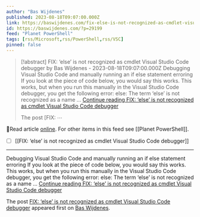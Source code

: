 ```yaml
---
author: "Bas Wijdenes"
published: 2023-08-18T09:07:00.000Z
link: https://baswijdenes.com/fix-else-is-not-recognized-as-cmdlet-visual-studio-code-debugger/
id: https://baswijdenes.com/?p=29199
feed: "Planet PowerShell"
tags: [rss/Microsoft,rss/PowerShell,rss/VSC]
pinned: false
---
```

> [!abstract] FIX: ‘else’ is not recognized as cmdlet Visual Studio Code debugger by Bas Wijdenes - 2023-08-18T09:07:00.000Z
> Debugging Visual Studio Code and manually running an if else statement erroring If you look at the piece of code below, you would say this works. This works, but when you run this manually in the Visual Studio Code debugger, you get the following error: else: The term ‘else’ is not recognized as a name … [Continue reading FIX: ‘else’ is not recognized as cmdlet Visual Studio Code debugger](https://baswijdenes.com/fix-else-is-not-recognized-as-cmdlet-visual-studio-code-debugger/)
> 
> The post [FIX: ⋯

🔗Read article [online](https://baswijdenes.com/fix-else-is-not-recognized-as-cmdlet-visual-studio-code-debugger/). For other items in this feed see [[Planet PowerShell]].

- [ ] [[FIX꞉ ‘else’ is not recognized as cmdlet Visual Studio Code debugger]]
- - -
Debugging Visual Studio Code and manually running an if else statement erroring If you look at the piece of code below, you would say this works. This works, but when you run this manually in the Visual Studio Code debugger, you get the following error: else: The term ‘else’ is not recognized as a name … [Continue reading FIX: ‘else’ is not recognized as cmdlet Visual Studio Code debugger](https://baswijdenes.com/fix-else-is-not-recognized-as-cmdlet-visual-studio-code-debugger/)

The post [FIX: ‘else’ is not recognized as cmdlet Visual Studio Code debugger](https://baswijdenes.com/fix-else-is-not-recognized-as-cmdlet-visual-studio-code-debugger/) appeared first on [Bas Wijdenes](https://baswijdenes.com).

